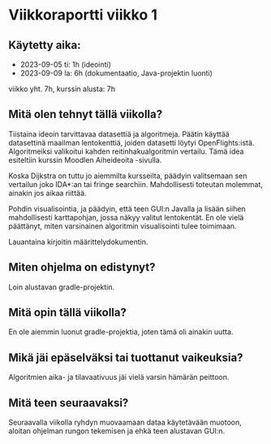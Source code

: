 # Viikkoraportti viikko 1

## Käytetty aika:

- 2023-09-05 ti: 1h (ideointi)
- 2023-09-09 la: 6h (dokumentaatio, Java-projektin luonti)

viikko yht. 7h, kurssin alusta: 7h


## Mitä olen tehnyt tällä viikolla?

Tiistaina ideoin tarvittavaa datasettiä ja algoritmeja. Päätin käyttää datasettinä maailman lentokenttiä, joiden datasetti löytyi OpenFlights:istä. Algoritmeiksi valikoitui kahden reitinhakualgoritmin vertailu. Tämä idea esiteltiin kurssin Moodlen Aiheideoita -sivulla.

Koska Dijkstra on tuttu jo aiemmilta kursseilta, päädyin valitsemaan sen vertailun joko IDA*:an tai fringe searchiin. Mahdollisesti toteutan molemmat, ainakin jos aikaa riittää.

Pohdin visualisointia, ja päädyin, että teen GUI:n Javalla ja lisään siihen mahdollisesti karttapohjan, jossa näkyy valitut lentokentät. En ole vielä päättänyt, miten varsinainen algoritmin visualisointi tulee toimimaan.

Lauantaina kirjoitin määrittelydokumentin.

## Miten ohjelma on edistynyt?

Loin alustavan gradle-projektin.

## Mitä opin tällä viikolla?

En ole aiemmin luonut gradle-projektia, joten tämä oli ainakin uutta.

## Mikä jäi epäselväksi tai tuottanut vaikeuksia?

Algoritmien aika- ja tilavaativuus jäi vielä varsin hämärän peittoon.

## Mitä teen seuraavaksi?

Seuraavalla viikolla ryhdyn muovaamaan dataa käytetävään muotoon, aloitan ohjelman rungon tekemisen ja ehkä teen alustavan GUI:n.
